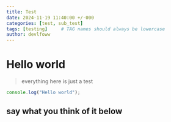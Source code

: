 ```yaml
---
title: Test
date: 2024-11-19 11:40:00 +/-000
categories: [test, sub_test]
tags: [testing]     # TAG names should always be lowercase
author: devlfoww
---
```


# Hello world

> everything here is just a test

```javascript
console.log("Hello world");
```

say what you think of it below
---
<script src="https://giscus.app/client.js"
        data-repo="devfloww/devfloww.github.io"
        data-repo-id="R_kgDONRKyzQ"
        data-category="General"
        data-category-id="DIC_kwDONRKyzc4CkZle"
        data-mapping="pathname"
        data-strict="0"
        data-reactions-enabled="1"
        data-emit-metadata="0"
        data-input-position="bottom"
        data-theme="preferred_color_scheme"
        data-lang="en"
        crossorigin="anonymous"
        async>
</script>
